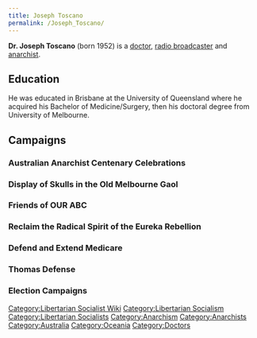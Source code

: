 ```yaml
---
title: Joseph Toscano
permalink: /Joseph_Toscano/
---
```


**Dr. Joseph Toscano** (born 1952) is a [doctor](Healthcare.md "wikilink"),
[radio broadcaster](Media.md "wikilink") and
[anarchist](Anarchism.md "wikilink").

## Education

He was educated in Brisbane at the University of Queensland where he
acquired his Bachelor of Medicine/Surgery, then his doctoral degree from
University of Melbourne.

## Campaigns

### Australian Anarchist Centenary Celebrations

### Display of Skulls in the Old Melbourne Gaol

### Friends of OUR ABC

### Reclaim the Radical Spirit of the Eureka Rebellion

### Defend and Extend Medicare

### Thomas Defense

### Election Campaigns

[Category:Libertarian Socialist
Wiki](Category:Libertarian_Socialist_Wiki.md "wikilink")
[Category:Libertarian
Socialism](Category:Libertarian_Socialism.md "wikilink")
[Category:Libertarian
Socialists](Category:Libertarian_Socialists.md "wikilink")
[Category:Anarchism](Category:Anarchism.md "wikilink")
[Category:Anarchists](Category:Anarchists.md "wikilink")
[Category:Australia](Category:Australia.md "wikilink")
[Category:Oceania](Category:Oceania.md "wikilink")
[Category:Doctors](Category:Doctors.md "wikilink")